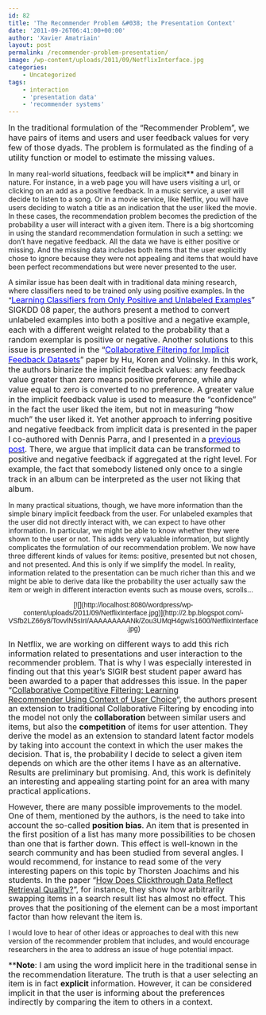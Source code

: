 ```yaml
---
id: 82
title: 'The Recommender Problem &#038; the Presentation Context'
date: '2011-09-26T06:41:00+00:00'
author: 'Xavier Amatriain'
layout: post
permalink: /recommender-problem-presentation/
image: /wp-content/uploads/2011/09/NetflixInterface.jpg
categories:
    - Uncategorized
tags:
    - interaction
    - 'presentation data'
    - 'recommender systems'
---
```


<span style="font-size: 12pt;">In the traditional formulation of the “Recommender Problem”, we have pairs of items and users and user feedback values for very few of those dyads. The problem is formulated as the finding of a utility function or model to estimate the missing values.</span>

In many real-world situations, feedback will be implicit<span style="font-weight: bold;">\*\*</span> and binary in nature. For instance, in a web page you will have users visiting a url, or clicking on an add as a positive feedback. In a music service, a user will decide to listen to a song. Or in a movie service, like Netflix, you will have users deciding to watch a title as an indication that the user liked the movie. In these cases, the recommendation problem becomes the prediction of the probability a user will interact with a given item. There is a big shortcoming in using the standard recommendation formulation in such a setting: we don’t have negative feedback. All the data we have is either positive or missing. And the missing data includes both items that the user explicitly chose to ignore because they were not appealing and items that would have been perfect recommendations but were never presented to the user.

A similar issue has been dealt with in traditional data mining research, where classifiers need to be trained only using positive examples. In the “[<span style="font-size: 12pt; color: blue;">Learning Classifiers from Only Positive and Unlabeled Examples</span>](http://www.cse.ucsd.edu/users/elkan/posonly.pdf)<span style="font-size: 12pt;">” SIGKDD 08 paper, the authors present a method to convert unlabeled examples into both a positive and a negative example, each with a different weight related to the probability that a random exemplar is positive or negative. Another solutions to this issue is presented in the “</span>[<span style="font-size: 12pt; color: blue;">Collaborative Filtering for Implicit Feedback Datasets</span>](http://research.yahoo.com/files/HuKorenVolinsky-ICDM08.pdf)<span style="font-size: 12pt;">” paper by Hu, Koren and Volinsky. In this work, the authors binarize the implicit feedback values: any feedback value greater than zero means positive preference, while any value equal to zero is converted to no preference. A greater value in the implicit feedback value is used to measure the “confidence” in the fact the user liked the item, but not in measuring “how much” the user liked it. Yet another approach to inferring positive and negative feedback from implicit data is presented in the paper I co-authored with Dennis Parra, and I presented in a </span>[<span style="font-size: 12pt; color: blue;">previous post</span>](http://localhost:8080/wordpress/2011/07/walk-talk-on-combination-of-implicit.html)<span style="font-size: 12pt;">. There, we argue that implicit data can be transformed to positive and negative feedback if aggregated at the right level. For example, the fact that somebody listened only once to a single track in an album can be interpreted as the user not liking that album.</span>

In many practical situations, though, we have more information than the simple binary implicit feedback from the user. For unlabeled examples that the user did not directly interact with, we can expect to have other information. In particular, we might be able to know whether they were shown to the user or not. This adds very valuable information, but slightly complicates the formulation of our recommendation problem. We now have three different kinds of values for items: positive, presented but not chosen, and not presented. And this is only if we simplify the model. In reality, information related to the presentation can be much richer than this and we might be able to derive data like the probability the user actually saw the item or weigh in different interaction events such as mouse overs, scrolls…

<span style="font-family: arial;"> </span>

<div style="text-align: center; font-family: arial;">[![](http://localhost:8080/wordpress/wp-content/uploads/2011/09/NetflixInterface.jpg)](http://2.bp.blogspot.com/-VSfb2LZ66y8/TovvlN5sIrI/AAAAAAAAANk/Zou3UMqH4gw/s1600/NetflixInterface.jpg)</div><span style="font-family: arial;"> </span>

<span style="font-size: 12pt; line-height: 115%;">In Netflix, we are working on different ways to add this rich information related to presentations and user interaction to the recommender problem. That is why I was especially interested in finding out that this year’s SIGIR best student paper award has been awarded to a paper that addresses this issue. In the paper “</span>[<span style="font-size: 12pt; line-height: 115%;">Collaborative Competitive Filtering: Learning  
Recommender Using Context of User Choice</span>](http://www.cc.gatech.edu/%7Esyang46/papers/SIGIR11CCF.pdf)<span style="font-size: 12pt; line-height: 115%;">“, the authors present an extension to traditional Collaborative Filtering by encoding into the model not only the **collaboration** between similar users and items, but also the **competition** of items for user attention. They derive the model as an extension to standard latent factor models by taking into account the context in which the user makes the decision. That is, the probability I decide to select a given item depends on which are the other items I have as an alternative. Results are preliminary but promising. And, this work is definitely an interesting and appealing starting point for an area with many practical applications.</span>

<span style="font-family: arial;"> </span>

<span style="font-size: 12pt; line-height: 115%;">However, there are many possible improvements to the model. One of them, mentioned by the authors, is the need to take into account the so-called **position bias**. An item that is presented in the first position of a list has many more possibilities to be chosen than one that is farther down. This effect is well-known in the search community and has been studied from several angles. I would recommend, for instance to read some of the very interesting papers on this topic by Thorsten Joachims and his students. In the paper “</span>[<span style="font-size: 12pt; line-height: 115%;">How Does Clickthrough Data Reflect Retrieval Quality?</span>](http://www.cs.cornell.edu/People/tj/publications/radlinski_etal_08b.pdf)<span style="font-size: 12pt; line-height: 115%;">”, for instance, they show how arbitrarily swapping items in a search result list has almost no effect. This proves that the positioning of the element can be a most important factor than how relevant the item is.</span>

I would love to hear of other ideas or approaches to deal with this new version of the recommender problem that includes, and would encourage researchers in the area to address an issue of huge potential impact.

<span style="font-family: arial;"> </span><span style="font-family: arial;"> </span>

<span style="font-size: 12pt; line-height: 115%;">\*\***Note**: I am using the word implicit here in the traditional sense in the recommendation literature. The truth is that a user selecting an item is in fact **explicit** information. However, it can be considered implicit in that the user is informing about the preferences indirectly by comparing the item to others in a context.</span>